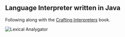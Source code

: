 ## Language Interpreter written in Java

Following along with the [Crafting Interpreters](https://craftinginterpreters.com/) book.

![Lexical Analygator](https://craftinginterpreters.com/image/scanning/lexigator.png)
